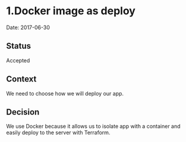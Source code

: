 # 1.Docker image as deploy 

Date: 2017-06-30

## Status

Accepted 

## Context

We need to choose how we will deploy our app.

## Decision

We use Docker because it allows us to isolate app with a container and easily deploy to the server with Terraform.
